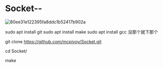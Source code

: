 # Socket--


![80ee31e122395fa8ddc1b52417b902a](https://user-images.githubusercontent.com/68005775/173825742-2215d3b6-857d-4002-80db-e2633b257466.png)

sudo apt install git
sudo apt install make
sudo apt install gcc
没那个就下那个

git clone https://github.com/mcpivoy/Socket.git

cd Socket/

make
